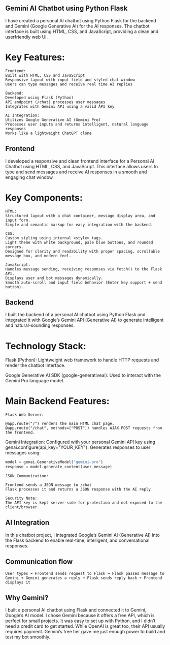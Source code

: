 
## Gemini AI Chatbot using Python Flask
I have created a personal AI chatbot using Python Flask for the backend and Gemini (Google Generative AI) for the AI responses. The chatbot interface is built using HTML, CSS, and JavaScript, providing a clean and userfriendly web UI.

# Key Features:
```
Frontend:
Built with HTML, CSS and JavaScript
Responsive layout with input field and styled chat window
Users can type messages and receive real time AI replies

Backend:
Developed using Flask (Python)
API endpoint (/chat) processes user messages
Integrates with Gemini API using a valid API key

AI Integration:
Utilizes Google Generative AI (Gemini Pro)
Processes user inputs and returns intelligent, natural language responses
Works like a lightweight ChatGPT clone
```
## Frontend
I developed a responsive and clean frontend interface for a Personal AI Chatbot using HTML, CSS, and JavaScript. This interface allows users to type and send messages and receive AI responses in a smooth and engaging chat window.

#  Key Components:
 ```
HTML:
Structured layout with a chat container, message display area, and input form.
Simple and semantic markup for easy integration with the backend.

CSS:
Custom styling using internal <style> tags.
Light theme with white background, pale blue buttons, and rounded corners.
Designed for clarity and readability with proper spacing, scrollable message box, and modern feel.

JavaScript:
Handles message sending, receiving responses via fetch() to the Flask API.
Displays user and bot messages dynamically.
Smooth auto-scroll and input field behavior (Enter key support + send button).
```

## Backend
I built the backend of a personal AI chatbot using Python Flask and integrated it with Google’s Gemini API (Generative AI) to generate intelligent and natural-sounding responses.

# Technology Stack:
Flask (Python): Lightweight web framework to handle HTTP requests and render the chatbot interface.

Google Generative AI SDK (google-generativeai): Used to interact with the Gemini Pro language model.

 # Main Backend Features:
 ```
Flask Web Server:

@app.route("/") renders the main HTML chat page.
@app.route("/chat", methods=["POST"]) handles AJAX POST requests from the frontend.

```
Gemini Integration:
Configured with your personal Gemini API key using genai.configure(api_key="YOUR_KEY").
Generates responses to user messages using:

```python
model = genai.GenerativeModel("gemini-pro")
response = model.generate_content(user_message)
```
```
JSON Communication:

Frontend sends a JSON message to /chat
Flask processes it and returns a JSON response with the AI reply

Security Note:
The API key is kept server-side for protection and not exposed to the client/browser.
```

## AI Integration 
In this chatbot project, I integrated Google’s Gemini AI (Generative AI) into the Flask backend to enable real-time, intelligent, and conversational responses.

## Communication flow 
```
User types ➜ Frontend sends request to Flask ➜ Flask passes message to Gemini ➜ Gemini generates a reply ➜ Flask sends reply back ➜ Frontend displays it
```
## Why Gemini?
I built a personal AI chatbot using Flask and connected it to Gemini, Google’s AI model. I chose Gemini because it offers a free API, which is perfect for small projects. It was easy to set up with Python, and I didn’t need a credit card to get started. While OpenAI is great too, their API usually requires payment. Gemini’s free tier gave me just enough power to build and test my bot smoothly.





